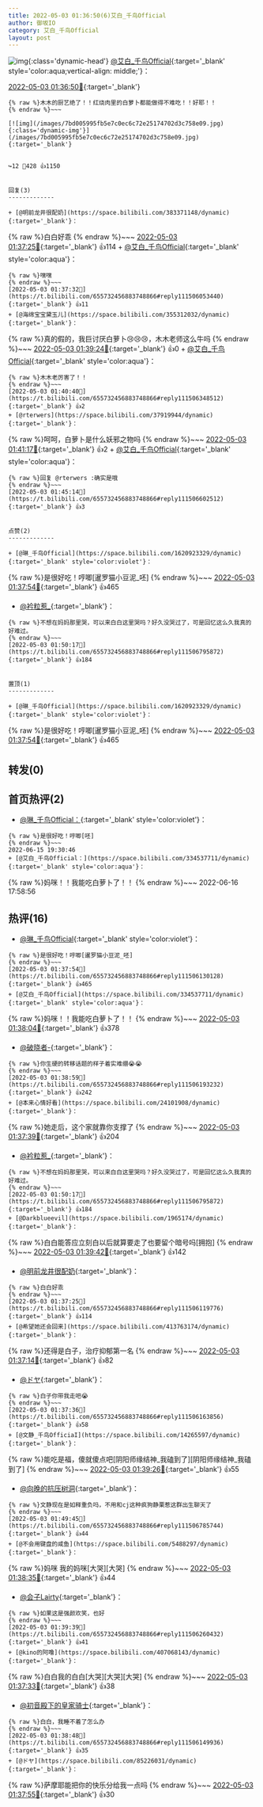 ```yaml
---
title: 2022-05-03 01:36:50(6)艾白_千鸟Official
author: 御坂IO
category: 艾白_千鸟Official
layout: post
---
```


![img](/images/9ae8b9445fd0665cc014d9080156a45271be73c6.jpg){:class='dynamic-head'}
[@艾白_千鸟Official](https://space.bilibili.com/334537711/dynamic){:target='_blank' style='color:aqua;vertical-align: middle;'}：

[2022-05-03 01:36:50🔗](https://t.bilibili.com/655732456883748866){:target='_blank'}

~~~
{% raw %}木木的厨艺绝了！！红烧肉里的白萝卜都能做得不难吃！！好耶！！
{% endraw %}~~~

[![img](/images/7bd005995fb5e7c0ec6c72e25174702d3c758e09.jpg){:class='dynamic-img'}](/images/7bd005995fb5e7c0ec6c72e25174702d3c758e09.jpg){:target='_blank'}


↪️12 💬428 👍1150


回复(3)
-------------

+ [@明前龙井很配奶](https://space.bilibili.com/383371148/dynamic){:target='_blank'}：
~~~
{% raw %}白白好乖
{% endraw %}~~~
[2022-05-03 01:37:25🔗](https://t.bilibili.com/655732456883748866#reply111506119776){:target='_blank'} 👍114
    + [@艾白_千鸟Official](https://space.bilibili.com/334537711/dynamic){:target='_blank' style='color:aqua'}：
~~~
{% raw %}嘿嘿
{% endraw %}~~~
[2022-05-03 01:37:32🔗](https://t.bilibili.com/655732456883748866#reply111506053440){:target='_blank'} 👍11
+ [@海绵宝宝黛玉儿](https://space.bilibili.com/355312032/dynamic){:target='_blank'}：
~~~
{% raw %}真的假的，我巨讨厌白萝卜😢😢😢，木木老师这么牛吗
{% endraw %}~~~
[2022-05-03 01:39:24🔗](https://t.bilibili.com/655732456883748866#reply111506255008){:target='_blank'} 👍0
    + [@艾白_千鸟Official](https://space.bilibili.com/334537711/dynamic){:target='_blank' style='color:aqua'}：
~~~
{% raw %}木木老厉害了！！
{% endraw %}~~~
[2022-05-03 01:40:40🔗](https://t.bilibili.com/655732456883748866#reply111506348512){:target='_blank'} 👍2
+ [@rterwers](https://space.bilibili.com/37919944/dynamic){:target='_blank'}：
~~~
{% raw %}呵呵，白萝卜是什么妖邪之物吗
{% endraw %}~~~
[2022-05-03 01:41:17🔗](https://t.bilibili.com/655732456883748866#reply111506296352){:target='_blank'} 👍2
    + [@艾白_千鸟Official](https://space.bilibili.com/334537711/dynamic){:target='_blank' style='color:aqua'}：
~~~
{% raw %}回复 @rterwers :确实是哦
{% endraw %}~~~
[2022-05-03 01:45:14🔗](https://t.bilibili.com/655732456883748866#reply111506602512){:target='_blank'} 👍3


点赞(2)
-------------

+ [@琳_千鸟Official](https://space.bilibili.com/1620923329/dynamic){:target='_blank' style='color:violet'}：
~~~
{% raw %}是很好吃！哼唧[暹罗猫小豆泥_呸]
{% endraw %}~~~
[2022-05-03 01:37:54🔗](https://t.bilibili.com/655732456883748866#reply111506130128){:target='_blank'} 👍465
+ [@衿粒惹_](https://space.bilibili.com/1389812466/dynamic){:target='_blank'}：
~~~
{% raw %}不想在妈妈那里哭，可以来白白这里哭吗？好久没哭过了，可是回忆这么久我真的好难过。
{% endraw %}~~~
[2022-05-03 01:50:17🔗](https://t.bilibili.com/655732456883748866#reply111506795872){:target='_blank'} 👍184


置顶(1)
-------------

+ [@琳_千鸟Official](https://space.bilibili.com/1620923329/dynamic){:target='_blank' style='color:violet'}：
~~~
{% raw %}是很好吃！哼唧[暹罗猫小豆泥_呸]
{% endraw %}~~~
[2022-05-03 01:37:54🔗](https://t.bilibili.com/655732456883748866#reply111506130128){:target='_blank'} 👍465


转发(0)
-------------



首页热评(2)
-------------

+ [@琳_千鸟Official：](https://space.bilibili.com/1620923329/dynamic){:target='_blank' style='color:violet'}：
~~~
{% raw %}是很好吃！哼唧[呸]
{% endraw %}~~~
2022-06-15 19:30:46
+ [@艾白_千鸟Official：](https://space.bilibili.com/334537711/dynamic){:target='_blank' style='color:aqua'}：
~~~
{% raw %}妈咪！！我能吃白萝卜了！！
{% endraw %}~~~
2022-06-16 17:58:56


热评(16)
-------------

+ [@琳_千鸟Official](https://space.bilibili.com/1620923329/dynamic){:target='_blank' style='color:violet'}：
~~~
{% raw %}是很好吃！哼唧[暹罗猫小豆泥_呸]
{% endraw %}~~~
[2022-05-03 01:37:54🔗](https://t.bilibili.com/655732456883748866#reply111506130128){:target='_blank'} 👍465
+ [@艾白_千鸟Official](https://space.bilibili.com/334537711/dynamic){:target='_blank' style='color:aqua'}：
~~~
{% raw %}妈咪！！我能吃白萝卜了！！
{% endraw %}~~~
[2022-05-03 01:38:04🔗](https://t.bilibili.com/655732456883748866#reply111506065568){:target='_blank'} 👍378
+ [@破晓者-](https://space.bilibili.com/35597793/dynamic){:target='_blank'}：
~~~
{% raw %}你生硬的转移话题的样子着实难绷😭😭
{% endraw %}~~~
[2022-05-03 01:38:59🔗](https://t.bilibili.com/655732456883748866#reply111506193232){:target='_blank'} 👍242
+ [@本来心情好看](https://space.bilibili.com/24101908/dynamic){:target='_blank'}：
~~~
{% raw %}她走后，这个家就靠你支撑了
{% endraw %}~~~
[2022-05-03 01:37:39🔗](https://t.bilibili.com/655732456883748866#reply111506124640){:target='_blank'} 👍204
+ [@衿粒惹_](https://space.bilibili.com/1389812466/dynamic){:target='_blank'}：
~~~
{% raw %}不想在妈妈那里哭，可以来白白这里哭吗？好久没哭过了，可是回忆这么久我真的好难过。
{% endraw %}~~~
[2022-05-03 01:50:17🔗](https://t.bilibili.com/655732456883748866#reply111506795872){:target='_blank'} 👍184
+ [@Darkblueevil](https://space.bilibili.com/1965174/dynamic){:target='_blank'}：
~~~
{% raw %}白白能答应立刻白以后就算要走了也要留个暗号吗[拥抱]
{% endraw %}~~~
[2022-05-03 01:39:42🔗](https://t.bilibili.com/655732456883748866#reply111506261184){:target='_blank'} 👍142
+ [@明前龙井很配奶](https://space.bilibili.com/383371148/dynamic){:target='_blank'}：
~~~
{% raw %}白白好乖
{% endraw %}~~~
[2022-05-03 01:37:25🔗](https://t.bilibili.com/655732456883748866#reply111506119776){:target='_blank'} 👍114
+ [@希望她还会回来](https://space.bilibili.com/413763174/dynamic){:target='_blank'}：
~~~
{% raw %}还得是白子，治疗抑郁第一名
{% endraw %}~~~
[2022-05-03 01:37:14🔗](https://t.bilibili.com/655732456883748866#reply111506115824){:target='_blank'} 👍82
+ [@ドヤ](https://space.bilibili.com/85226031/dynamic){:target='_blank'}：
~~~
{% raw %}白子你带我走吧😭
{% endraw %}~~~
[2022-05-03 01:37:36🔗](https://t.bilibili.com/655732456883748866#reply111506163856){:target='_blank'} 👍58
+ [@文静_千鸟OfficiaI](https://space.bilibili.com/14265597/dynamic){:target='_blank'}：
~~~
{% raw %}能吃是福，傻就傻点吧[阴阳师缘结神_我磕到了][阴阳师缘结神_我磕到了]
{% endraw %}~~~
[2022-05-03 01:39:26🔗](https://t.bilibili.com/655732456883748866#reply111506323072){:target='_blank'} 👍55
+ [@向晚的抗压树洞](https://space.bilibili.com/2093855613/dynamic){:target='_blank'}：
~~~
{% raw %}文静现在是如释重负吗，不用和cj这种疯狗静栗惹这群出生聊天了
{% endraw %}~~~
[2022-05-03 01:49:45🔗](https://t.bilibili.com/655732456883748866#reply111506785744){:target='_blank'} 👍44
+ [@不会用键盘的咸鱼](https://space.bilibili.com/5488297/dynamic){:target='_blank'}：
~~~
{% raw %}妈咪 我的妈咪[大哭][大哭]
{% endraw %}~~~
[2022-05-03 01:38:35🔗](https://t.bilibili.com/655732456883748866#reply111506184928){:target='_blank'} 👍44
+ [@会子Lairty](https://space.bilibili.com/391500836/dynamic){:target='_blank'}：
~~~
{% raw %}如果这是强颜欢笑，也好
{% endraw %}~~~
[2022-05-03 01:39:39🔗](https://t.bilibili.com/655732456883748866#reply111506260432){:target='_blank'} 👍41
+ [@kino的阿噜](https://space.bilibili.com/407068143/dynamic){:target='_blank'}：
~~~
{% raw %}白白我的白白[大哭][大哭][大哭]
{% endraw %}~~~
[2022-05-03 01:37:33🔗](https://t.bilibili.com/655732456883748866#reply111506162736){:target='_blank'} 👍38
+ [@初音殿下的皇家骑士](https://space.bilibili.com/8126805/dynamic){:target='_blank'}：
~~~
{% raw %}白白，我睡不着了怎么办
{% endraw %}~~~
[2022-05-03 01:38:48🔗](https://t.bilibili.com/655732456883748866#reply111506149936){:target='_blank'} 👍35
+ [@ドヤ](https://space.bilibili.com/85226031/dynamic){:target='_blank'}：
~~~
{% raw %}萨摩耶能把你的快乐分给我一点吗
{% endraw %}~~~
[2022-05-03 01:37:55🔗](https://t.bilibili.com/655732456883748866#reply111506061920){:target='_blank'} 👍30


